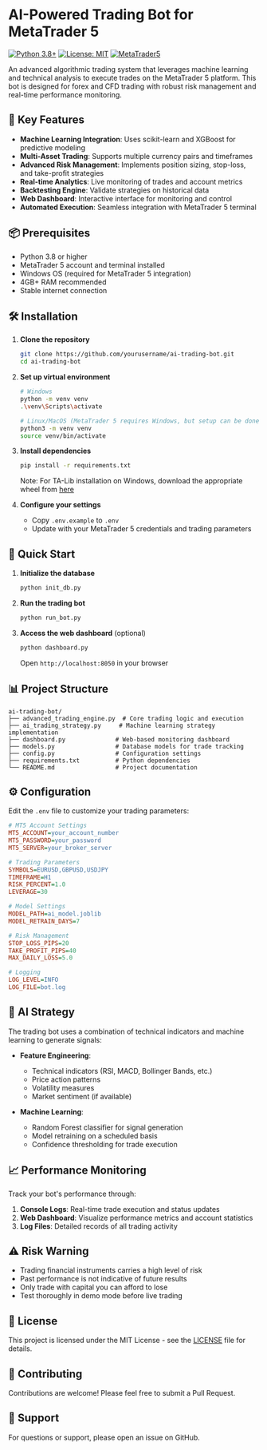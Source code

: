 # AI-Powered Trading Bot for MetaTrader 5

[![Python 3.8+](https://img.shields.io/badge/python-3.8+-blue.svg)](https://www.python.org/downloads/)
[![License: MIT](https://img.shields.io/badge/License-MIT-yellow.svg)](https://opensource.org/licenses/MIT)
[![MetaTrader5](https://img.shields.io/badge/Platform-MetaTrader%205-00a69c.svg)](https://www.metatrader5.com/)

An advanced algorithmic trading system that leverages machine learning and technical analysis to execute trades on the MetaTrader 5 platform. This bot is designed for forex and CFD trading with robust risk management and real-time performance monitoring.

## 🚀 Key Features

- **Machine Learning Integration**: Uses scikit-learn and XGBoost for predictive modeling
- **Multi-Asset Trading**: Supports multiple currency pairs and timeframes
- **Advanced Risk Management**: Implements position sizing, stop-loss, and take-profit strategies
- **Real-time Analytics**: Live monitoring of trades and account metrics
- **Backtesting Engine**: Validate strategies on historical data
- **Web Dashboard**: Interactive interface for monitoring and control
- **Automated Execution**: Seamless integration with MetaTrader 5 terminal

## 📦 Prerequisites

- Python 3.8 or higher
- MetaTrader 5 account and terminal installed
- Windows OS (required for MetaTrader 5 integration)
- 4GB+ RAM recommended
- Stable internet connection

## 🛠 Installation

1. **Clone the repository**
   ```bash
   git clone https://github.com/yourusername/ai-trading-bot.git
   cd ai-trading-bot
   ```

2. **Set up virtual environment**
   ```bash
   # Windows
   python -m venv venv
   .\venv\Scripts\activate
   
   # Linux/MacOS (MetaTrader 5 requires Windows, but setup can be done on other OS)
   python3 -m venv venv
   source venv/bin/activate
   ```

3. **Install dependencies**
   ```bash
   pip install -r requirements.txt
   ```

   Note: For TA-Lib installation on Windows, download the appropriate wheel from [here](https://www.lfd.uci.edu/~gohlke/pythonlibs/#ta-lib)

4. **Configure your settings**
   - Copy `.env.example` to `.env`
   - Update with your MetaTrader 5 credentials and trading parameters

## 🚦 Quick Start

1. **Initialize the database**
   ```bash
   python init_db.py
   ```

2. **Run the trading bot**
   ```bash
   python run_bot.py
   ```

3. **Access the web dashboard** (optional)
   ```bash
   python dashboard.py
   ```
   Open `http://localhost:8050` in your browser

## 📊 Project Structure

```
ai-trading-bot/
├── advanced_trading_engine.py  # Core trading logic and execution
├── ai_trading_strategy.py     # Machine learning strategy implementation
├── dashboard.py              # Web-based monitoring dashboard
├── models.py                 # Database models for trade tracking
├── config.py                 # Configuration settings
├── requirements.txt          # Python dependencies
└── README.md                 # Project documentation
```

## ⚙️ Configuration

Edit the `.env` file to customize your trading parameters:

```ini
# MT5 Account Settings
MT5_ACCOUNT=your_account_number
MT5_PASSWORD=your_password
MT5_SERVER=your_broker_server

# Trading Parameters
SYMBOLS=EURUSD,GBPUSD,USDJPY
TIMEFRAME=H1
RISK_PERCENT=1.0
LEVERAGE=30

# Model Settings
MODEL_PATH=ai_model.joblib
MODEL_RETRAIN_DAYS=7

# Risk Management
STOP_LOSS_PIPS=20
TAKE_PROFIT_PIPS=40
MAX_DAILY_LOSS=5.0

# Logging
LOG_LEVEL=INFO
LOG_FILE=bot.log
```

## 🤖 AI Strategy

The trading bot uses a combination of technical indicators and machine learning to generate signals:

- **Feature Engineering**:
  - Technical indicators (RSI, MACD, Bollinger Bands, etc.)
  - Price action patterns
  - Volatility measures
  - Market sentiment (if available)

- **Machine Learning**:
  - Random Forest classifier for signal generation
  - Model retraining on a scheduled basis
  - Confidence thresholding for trade execution

## 📈 Performance Monitoring

Track your bot's performance through:

1. **Console Logs**: Real-time trade execution and status updates
2. **Web Dashboard**: Visualize performance metrics and account statistics
3. **Log Files**: Detailed records of all trading activity

## ⚠️ Risk Warning

- Trading financial instruments carries a high level of risk
- Past performance is not indicative of future results
- Only trade with capital you can afford to lose
- Test thoroughly in demo mode before live trading

## 📄 License

This project is licensed under the MIT License - see the [LICENSE](LICENSE) file for details.

## 🤝 Contributing

Contributions are welcome! Please feel free to submit a Pull Request.

## 📧 Support

For questions or support, please open an issue on GitHub.
